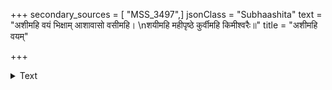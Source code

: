 +++
secondary_sources = [ "MSS_3497",]
jsonClass = "Subhaashita"
text = "अशीमहि वयं भिक्षाम् आशावासो वसीमहि।  \nशयीमहि महीपृष्ठे कुर्वीमहि किमीश्वरैः॥"
title = "अशीमहि वयम्"

+++

<details><summary>Text</summary>

अशीमहि वयं भिक्षाम् आशावासो वसीमहि।  
शयीमहि महीपृष्ठे कुर्वीमहि किमीश्वरैः॥
</details>
